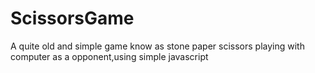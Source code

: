 # ScissorsGame
A quite old and simple game know as stone paper scissors playing with computer as a opponent,using simple javascript
